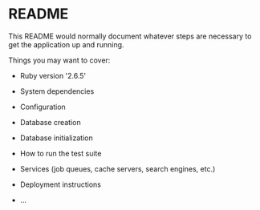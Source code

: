 # README

This README would normally document whatever steps are necessary to get the
application up and running.

Things you may want to cover:

* Ruby version '2.6.5'

* System dependencies

* Configuration

* Database creation

* Database initialization

* How to run the test suite

* Services (job queues, cache servers, search engines, etc.)

* Deployment instructions

* ...
